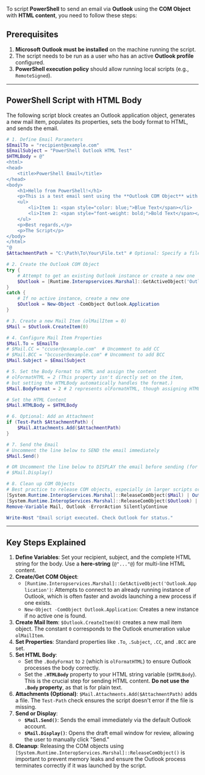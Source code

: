To script **PowerShell** to send an email via **Outlook** using the **COM Object** with **HTML content**, you need to follow these steps:

## Prerequisites

1.  **Microsoft Outlook must be installed** on the machine running the script.
2.  The script needs to be run as a user who has an active **Outlook profile** configured.
3.  **PowerShell execution policy** should allow running local scripts (e.g., `RemoteSigned`).

-----

## PowerShell Script with HTML Body

The following script block creates an Outlook application object, generates a new mail item, populates its properties, sets the body format to HTML, and sends the email.

```powershell
# 1. Define Email Parameters
$EmailTo = "recipient@example.com"
$EmailSubject = "PowerShell Outlook HTML Test"
$HTMLBody = @"
<html>
<head>
    <title>PowerShell Email</title>
</head>
<body>
    <h1>Hello from PowerShell!</h1>
    <p>This is a test email sent using the **Outlook COM Object** with **HTML content**.</p>
    <ul>
        <li>Item 1: <span style="color: blue;">Blue Text</span></li>
        <li>Item 2: <span style="font-weight: bold;">Bold Text</span></li>
    </ul>
    <p>Best regards,</p>
    <p>The Script</p>
</body>
</html>
"@
$AttachmentPath = "C:\Path\To\Your\File.txt" # Optional: Specify a file path for an attachment

# 2. Create the Outlook COM Object
try {
    # Attempt to get an existing Outlook instance or create a new one
    $Outlook = [Runtime.Interopservices.Marshal]::GetActiveObject('Outlook.Application')
}
catch {
    # If no active instance, create a new one
    $Outlook = New-Object -ComObject Outlook.Application
}

# 3. Create a new Mail Item (olMailItem = 0)
$Mail = $Outlook.CreateItem(0)

# 4. Configure Mail Item Properties
$Mail.To = $EmailTo
# $Mail.CC = "ccuser@example.com"  # Uncomment to add CC
# $Mail.BCC = "bccuser@example.com" # Uncomment to add BCC
$Mail.Subject = $EmailSubject

# 5. Set the Body Format to HTML and assign the content
# olFormatHTML = 2 (This property isn't directly set on the item, 
# but setting the HTMLBody automatically handles the format.)
$Mail.BodyFormat = 2 # 2 represents olFormatHTML, though assigning HTMLBody usually suffices

# Set the HTML Content
$Mail.HTMLBody = $HTMLBody

# 6. Optional: Add an Attachment
if (Test-Path $AttachmentPath) {
    $Mail.Attachments.Add($AttachmentPath)
}

# 7. Send the Email
# Uncomment the line below to SEND the email immediately
$Mail.Send()

# OR Uncomment the line below to DISPLAY the email before sending (for review)
# $Mail.Display()

# 8. Clean up COM Objects
# Best practice to release COM objects, especially in larger scripts or loops
[System.Runtime.InteropServices.Marshal]::ReleaseComObject($Mail) | Out-Null
[System.Runtime.InteropServices.Marshal]::ReleaseComObject($Outlook) | Out-Null
Remove-Variable Mail, Outlook -ErrorAction SilentlyContinue

Write-Host "Email script executed. Check Outlook for status."
```

-----

## Key Steps Explained

1.  **Define Variables**: Set your recipient, subject, and the complete HTML string for the body. Use a **here-string** (`@"..."@`) for multi-line HTML content.
2.  **Create/Get COM Object**:
      * `[Runtime.Interopservices.Marshal]::GetActiveObject('Outlook.Application')`: Attempts to connect to an already running instance of Outlook, which is often faster and avoids launching a new process if one exists.
      * `New-Object -ComObject Outlook.Application`: Creates a new instance if no active one is found.
3.  **Create Mail Item**: `$Outlook.CreateItem(0)` creates a new mail item object. The constant `0` corresponds to the Outlook enumeration value `olMailItem`.
4.  **Set Properties**: Standard properties like `.To`, `.Subject`, `.CC`, and `.BCC` are set.
5.  **Set HTML Body**:
      * Set the `.BodyFormat` to `2` (which is `olFormatHTML`) to ensure Outlook processes the body correctly.
      * Set the **`.HTMLBody`** property to your HTML string variable (`$HTMLBody`). This is the crucial step for sending HTML content. **Do not use the `.Body` property**, as that is for plain text.
6.  **Attachments (Optional)**: `$Mail.Attachments.Add($AttachmentPath)` adds a file. The `Test-Path` check ensures the script doesn't error if the file is missing.
7.  **Send or Display**:
      * **`$Mail.Send()`**: Sends the email immediately via the default Outlook account.
      * **`$Mail.Display()`**: Opens the draft email window for review, allowing the user to manually click "Send."
8.  **Cleanup**: Releasing the COM objects using `[System.Runtime.InteropServices.Marshal]::ReleaseComObject()` is important to prevent memory leaks and ensure the Outlook process terminates correctly if it was launched by the script.
